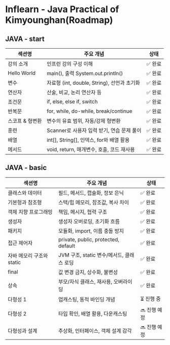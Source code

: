 # Inflearn - Java Practical of Kimyounghan(Roadmap)

## JAVA - start
| 섹션명 | 주요 개념 | 상태 |
|---|---|---|
| 강의 소개 | 인프런 강의 구성 이해 | ✅ 완료 |
| Hello World | main(), 출력 System.out.println() | ✅ 완료 |
| 변수 | 자료형 (int, double, String), 선언과 초기화 | ✅ 완료 |
| 연산자 | 산술, 비교, 논리 연산자 등 | ✅ 완료 |
| 조건문 | if, else, else if, switch | ✅ 완료 |
| 반복문 | for, while, do-while, break/continue | ✅ 완료 |
| 스코프 & 형변환 | 변수의 유효 범위, 자동/강제 형변환 | ✅ 완료 |
| 훈련 | Scanner로 사용자 입력 받기, 연습 문제 풀이 | ✅ 완료 |
| 배열 | int[], String[], 인덱스, for와 배열 활용 | ✅ 완료 |
| 메서드 |void, return, 매개변수, 호출, 코드 재사용 | ✅ 완료 |

## JAVA - basic
| 섹션명 | 주요 개념 | 상태 |
|---|---|---|
| 클래스와 데이터 | 필드, 메서드, 캡슐화, 정보 은닉 | ✅ 완료 |
| 기본형과 참조형 | 스택/힙 메모리, 참조값, 복사 차이 | ✅ 완료 |
| 객체 지향 프로그래밍 | 책임, 메시지, 협력 구조 | ✅ 완료 |
| 생성자 | 생성자 오버로딩, 초기화 흐름 | ✅ 완료 |
| 패키지 | 모듈화, import, 이름 충돌 방지 | ✅ 완료 |
| 접근 제어자 | private, public, protected, default | ✅ 완료 |
| 자바 메모리 구조와 static | JVM 구조, static 변수/메서드, 클래스 로딩 | ✅ 완료 |
| final | 값 변경 금지, 상수화, 불변성 | ✅ 완료 |
| 상속 | 부모/자식 클래스, 재사용, 오버라이딩 | ✅ 완료 |
| 다형성 1 | 업캐스팅, 동적 바인딩 개념 | ⏳ 진행 중 |
| 다형성 2 | 타입 확인, 배열 활용, 다운캐스팅 | 🔜 진행 예정 |
| 다형성과 설계 | 추상화, 인터페이스, 객체 설계 감각 | 🔜 진행 예정 |
